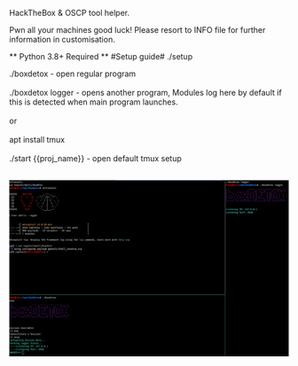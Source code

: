 HackTheBox & OSCP tool helper.

Pwn all your machines good luck!
Please resort to INFO file for further information in customisation.

** Python 3.8+ Required **
#Setup guide#
./setup

./boxdetox - open regular program <br/><br/>
./boxdetox logger - opens another program, Modules log here by default if this is detected when main program launches.<br/><br/>
or <br/><br/>
apt install tmux <br/><br/>
./start {{proj_name}} - open default tmux setup <br/><br/>


![Alt text](./example.png?raw=true "Showcase Menu")
